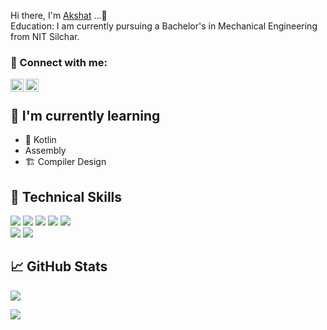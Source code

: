 Hi there, I'm <a href="https://akshatd120.github.io/" target="_blank" rel="noreferrer">Akshat</a> ...👋<br>
Education: I am currently pursuing a Bachelor's in Mechanical Engineering from NIT Silchar.

### 🤝 Connect with me:  

<a href="https://www.linkedin.com/in/akshat-dighade-735b5918b/"><img align="left" src="https://raw.githubusercontent.com/yushi1007/yushi1007/main/images/linkedin.svg" alt="Akshat | LinkedIn" width="21px"/></a>
<a href="https://www.instagram.com/__aksst__/"><img align="left" src="https://raw.githubusercontent.com/yushi1007/yushi1007/main/images/instagram.svg" alt="Akshat | Instagram" width="21px"/></a>
</br>

## 🌱 I'm currently learning

- 📱 Kotlin
- Assembly
- 🏗️ Compiler Design
    
## 💼 Technical Skills   

![](https://img.shields.io/badge/C%2B%2B-00599C?style=for-the-badge&logo=c%2B%2B&logoColor=white)
![](https://img.shields.io/badge/C%23-239120?style=for-the-badge&logo=c-sharp&logoColor=white)
![](https://img.shields.io/badge/Python-3776AB?style=for-the-badge&logo=python&logoColor=white)
![](https://img.shields.io/badge/JavaScript-F7DF1E?style=for-the-badge&logo=javascript&logoColor=black)
![](https://img.shields.io/badge/Kotlin-0095D5?&style=for-the-badge&logo=kotlin&logoColor=white)
</br>
![](https://img.shields.io/badge/Unity-100000?style=for-the-badge&logo=unity&logoColor=white)
![](https://img.shields.io/badge/Amazon_AWS-232F3E?style=for-the-badge&logo=amazon-aws&logoColor=white)
</br>
## 📈 GitHub Stats  
![](http://github-profile-summary-cards.vercel.app/api/cards/profile-details?username=akshatd120&theme=2077)   
         
![](https://github-readme-stats.vercel.app/api/top-langs/?username=akshatd120&theme=blue-green)
